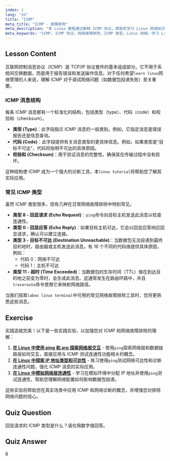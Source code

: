 ```yaml
---
index: 1
lang: "zh"
title: "ICMP"
meta_title: "ICMP - 故障排除"
meta_description: "本 Linux 教程通过解释 ICMP 协议，帮助您学习 Linux 网络知识。了解 ICMP 消息类型和代码，以进行有效的网络故障排除。"
meta_keywords: "ICMP, ICMP 协议，网络故障排除，ICMP 类型，Linux 网络，学习 Linux, Linux 教程，labex linux, 初学者，指南"
---
```


## Lesson Content

互联网控制消息协议（ICMP）是 TCP/IP 协议套件的基本组成部分。它不用于系统间交换数据，而是用于报告错误和发送操作信息。对于任何希望`learn linux`网络管理的人来说，理解 ICMP 对于调试网络问题（如数据包投递失败）至关重要。

### ICMP 消息结构

每条 ICMP 消息都有一个标准化的结构，包括类型（type）、代码（code）和校验和（checksum）。

- **类型 (Type)**：此字段指示 ICMP 消息的一般类别。例如，它指定消息是错误报告还是信息查询。
- **代码 (Code)**：此字段提供有关消息类型的更具体信息。例如，如果类型是“目标不可达”，代码将指明不可达的具体原因。
- **校验和 (Checksum)**：用于验证消息的完整性，确保其在传输过程中没有损坏。

这种结构使 ICMP 成为一个强大的诊断工具，本`linux tutorial`将帮助您了解其实际应用。

### 常见 ICMP 类型

虽然 ICMP 类型很多，但有几种在日常网络故障排除中特别常见。

- **类型 8 - 回显请求 (Echo Request)**：`ping`命令向目标主机发送此消息以检查连通性。
- **类型 0 - 回显应答 (Echo Reply)**：如果目标主机可达，它会以回显应答响应回显请求，确认可以建立连接。
- **类型 3 - 目标不可达 (Destination Unreachable)**：当数据包无法投递到最终目的地时，路由器或主机发送此消息。有 16 个不同的代码值提供具体原因，例如：
  - 代码 0：网络不可达
  - 代码 1：主机不可达
- **类型 11 - 超时 (Time Exceeded)**：当数据包的生存时间（TTL）值在到达目的地之前变为零时，会生成此消息。这通常发生在路由环路中，并且`traceroute`命令使用它来映射网络路径。

当我们探索`labex linux terminal`中可用的常见网络故障排除工具时，您将更熟悉这些消息。

## Exercise

实践造就完美！以下是一些实践实验，以加强您对 ICMP 和网络故障排除的理解：

1.  **[在 Linux 中使用 ping 和 arp 探索网络层交互](https://labex.io/zh/labs/comptia-explore-network-layer-interaction-with-ping-and-arp-in-linux-592746)** - 使用`ping`探索网络层和数据链路层如何交互，直接应用与 ICMP 测试连通性功能相关的概念。
2.  **[在 Linux 中探索 IP 地址类型和可达性](https://labex.io/zh/labs/comptia-explore-ip-address-types-and-reachability-in-linux-592780)** - 练习使用`ping`测试网络可达性和诊断连通性问题，强化 ICMP 消息的实际应用。
3.  **[在 Linux 中模拟网络层连通性](https://labex.io/zh/labs/comptia-simulate-network-layer-connectivity-in-linux-592752)** - 学习在模拟环境中分配 IP 地址并使用`ping`测试连通性，帮助您理解网络配置如何影响数据包投递。

这些实验将帮助您在真实场景中应用 ICMP 和网络诊断的概念，并增强您对排除网络问题的信心。

## Quiz Question

回显请求的 ICMP 类型是什么？请仅用数字值回答。

## Quiz Answer

8

